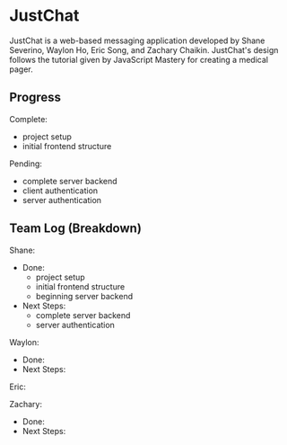 # JustChat
JustChat is a web-based messaging application developed by Shane Severino, Waylon Ho, Eric Song, and Zachary Chaikin. JustChat's design follows the tutorial given by JavaScript Mastery for creating a medical pager. 

## Progress
Complete:
- project setup
- initial frontend structure

Pending:
- complete server backend
- client authentication
- server authentication

## Team Log (Breakdown)
Shane:
- Done:
  - project setup
  - initial frontend structure
  - beginning server backend
- Next Steps:
  - complete server backend
  - server authentication

Waylon:
- Done:
- Next Steps:

Eric:


Zachary:
- Done:
- Next Steps:
